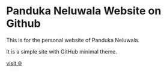 # Panduka Neluwala Website on Github

This is for the personal website of Panduka Neluwala.

It is a simple site with GitHub minimal theme.  

[visit 🌐](https://pandukaneluwala.github.io/)

